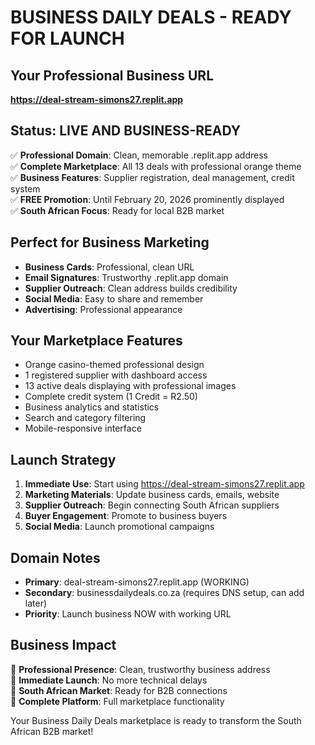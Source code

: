 # BUSINESS DAILY DEALS - READY FOR LAUNCH

## Your Professional Business URL
**https://deal-stream-simons27.replit.app**

## Status: LIVE AND BUSINESS-READY
✅ **Professional Domain**: Clean, memorable .replit.app address  
✅ **Complete Marketplace**: All 13 deals with professional orange theme  
✅ **Business Features**: Supplier registration, deal management, credit system  
✅ **FREE Promotion**: Until February 20, 2026 prominently displayed  
✅ **South African Focus**: Ready for local B2B market  

## Perfect for Business Marketing
- **Business Cards**: Professional, clean URL
- **Email Signatures**: Trustworthy .replit.app domain
- **Supplier Outreach**: Clean address builds credibility
- **Social Media**: Easy to share and remember
- **Advertising**: Professional appearance

## Your Marketplace Features
- Orange casino-themed professional design
- 1 registered supplier with dashboard access
- 13 active deals displaying with professional images
- Complete credit system (1 Credit = R2.50)
- Business analytics and statistics
- Search and category filtering
- Mobile-responsive interface

## Launch Strategy
1. **Immediate Use**: Start using https://deal-stream-simons27.replit.app
2. **Marketing Materials**: Update business cards, emails, website
3. **Supplier Outreach**: Begin connecting South African suppliers
4. **Buyer Engagement**: Promote to business buyers
5. **Social Media**: Launch promotional campaigns

## Domain Notes
- **Primary**: deal-stream-simons27.replit.app (WORKING)
- **Secondary**: businessdailydeals.co.za (requires DNS setup, can add later)
- **Priority**: Launch business NOW with working URL

## Business Impact
🚀 **Professional Presence**: Clean, trustworthy business address  
🚀 **Immediate Launch**: No more technical delays  
🚀 **South African Market**: Ready for B2B connections  
🚀 **Complete Platform**: Full marketplace functionality  

Your Business Daily Deals marketplace is ready to transform the South African B2B market!